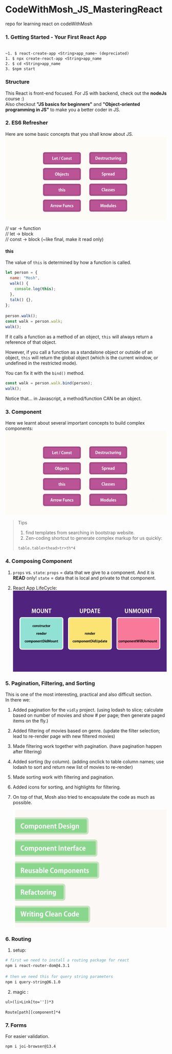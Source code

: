 # CodeWithMosh_JS_MasteringReact

repo for learning react on codeWithMosh

### 1. Getting Started - Your First React App

```

~1. $ react-create-app <String>app_name~ (depreciated)
1. $ npx create-react-app <String>app_name
2. $ cd <String>app_name
3. $npm start
```

### Structure

This React is front-end focused. For JS with backend, check out the **nodeJs** course :)  
Also checkout **"JS basics for beginners"** and **"Object-oriented programming in JS"** to make you a better coder in JS.

### 2. ES6 Refresher

Here are some basic concepts that you shall know about JS.
![basic JS](./Utility/BasicJStoKnow.png)

// var -> function  
// let -> block  
// const -> block (~like final, make it read only)

#### this

The value of `this` is determined by how a function is called.

```javascript
let person = {
  name: "Mosh",
  walk() {
    console.log(this);
  },
  talk() {},
};

person.walk();
const walk = person.walk;
walk();
```

If it calls a function as a method of an object, `this` will always return a reference of that object.

However, if you call a function as a standalone object or outside of an object, `this` will return the global object (which is the current window, or undefined in the restricted mode).

You can fix it with the `bind()` method.

```javascript
const walk = person.walk.bind(person);
walk();
```

Notice that... in Javascript, a method/function CAN be an object.

### 3. Component

Here we learnt about several important concepts to build complex components:
![basic JS to know](./Utility/BasicJStoKnow.png)

> Tips
>
> 1. find templates from searching in bootstrap website.
> 2. Zen-coding shortcut to generate complex markup for us quickly:
>
> ```
> table.table>thead>tr>th*4
> ```

### 4. Composing Component

1. `props` vs. `state`:
   `props` = data that we give to a component. And it is **READ** only!
   `state` = data that is local and private to that component.

2. React App LifeCycle:
   ![JS LifeCycle](./Utility/JS_LifeCycle.png)

### 5. Pagination, Filtering, and Sorting

This is one of the most interesting, practical and also difficult section.  
In there we:

1. Added pagination for the `vidly` project. (using lodash to slice; calculate based on number of movies and show # per page; then generate paged items on the fly.)
2. Added filtering of movies based on genre. (update the filter selection; lead to re-render page with new filtered movies)
3. Made filtering work together with pagination. (have pagination happen after filtering)
4. Added sorting (by column). (adding onclick to table column names; use lodash to sort and return new list of movies to re-render)
5. Made sorting work with filtering and pagination.
6. Added icons for sorting, and highlights for filtering.
7. On top of that, Mosh also tried to encapsulate the code as much as possible.

   ![JS LifeCycle](./Utility/JS_section5_paginationSort_summary.png)

### 6. Routing

1. setup:

```bash
# first we need to install a routing package for react
npm i react-router-dom@4.3.1

# then we need this for query string parameters
npm i query-string@6.1.0
```

2. magic :
```
ul>(li>Link[to=''])*3

Route[path][component]*4
```

### 7. Forms
For easier validation.
```bash
npm i joi-browser@13.4
```
